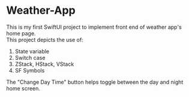 # Weather-App
This is my first SwiftUI project to implement front end of weather app's home page. <br>
This project depicts the use of: <br>
1. State variable
2. Switch case
3. ZStack, HStack, VStack
4. SF Symbols

The "Change Day Time" button helps toggle between the day and night home screen.

